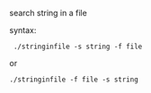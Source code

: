 <p>search string in a file</p>
<p>syntax:</p>
<p><code> ./stringinfile -s string -f file </code></p>
<p>or </p>
<p><code>./stringinfile -f file -s string<code> </p>

